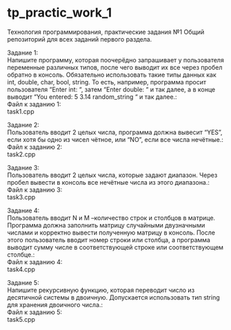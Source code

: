# tp_practic_work_1
Технология программирования, практические задания №1
Общий репозиторий для всех заданий первого раздела.  

Задание 1:</br>
    Напишите программу, которая поочерёдно запрашивает у пользователя переменные различных типов, 
    после чего выводит их все через пробел обратно в консоль. 
    Обязательно использовать такие типы данных как int, double, char, bool, string. 
    То есть, например, программа просит пользователя “Enter int: “, затем “Enter double: “ и так далее, 
    а в конце выводит “You entered: 5 3.14 random_string “ и так далее.:</br>
Файл к заданию 1:</br>
    task1.cpp</br>

Задание 2:</br>
    Пользователь вводит 2 целых числа, программа должна вывесит “YES”, если хотя бы одно из чисел чётное, или “NO”, если все числа нечётные.:</br>
Файл к заданию 2:</br>
    task2.cpp</br>

Задание 3:</br>
    Пользователь вводит 2 целых числа, которые задают диапазон. Через пробел вывести в консоль все нечётные числа из этого диапазона.:</br>
Файл к заданию 3:</br>
    task3.cpp</br>

Задание 4:</br>
    Пользователь вводит N и M –количество строк и столбцов в матрице. Программа должна заполнить матрицу случайными двузначными числами и  корректно вывести полученную матрицу в консоль. После этого пользователь вводит номер строки или столбца, а программа выводит сумму числе в соответствующей строке или соответствующем столбце.:</br>
 Файл к заданию 4:</br>
 task4.cpp</br>

Задание 5:</br>
    Напишите рекурсивную функцию, которая переводит число из десятичной системы в двоичную. Допускается использовать тип string для хранения двоичного числа.:</br>
 Файл к заданию 5:</br>
 task5.cpp</br>


